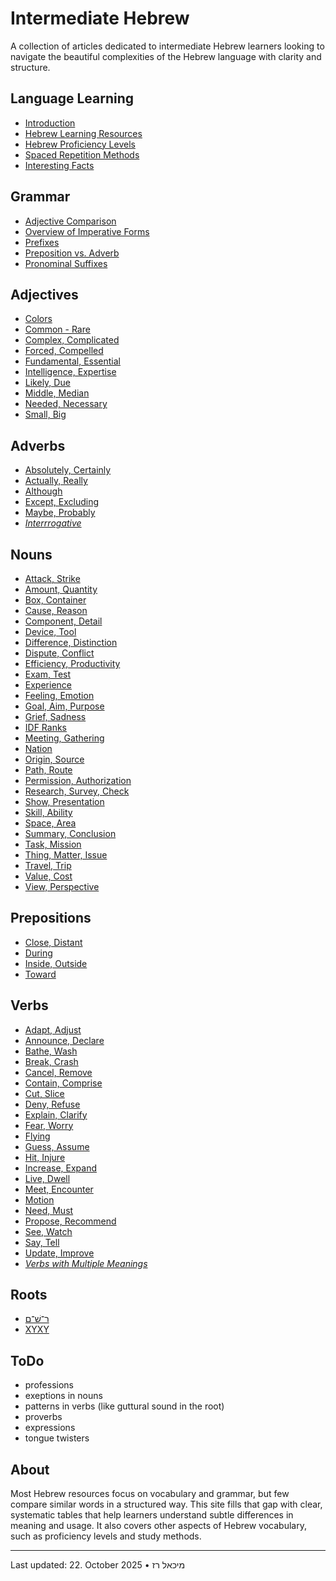 # Intermediate Hebrew

A collection of articles dedicated to intermediate Hebrew learners looking to navigate the beautiful complexities of the Hebrew language with clarity and structure.

## Language Learning

- [Introduction](/lang/about-language-learnig.md)
- [Hebrew Learning Resources](/lang/learning-resources.md)
- [Hebrew Proficiency Levels](/lang/hebrew-proficiency-levels.md)
- [Spaced Repetition Methods](/lang/spaced-repetition-methods.md)
- [Interesting Facts](/lang/interesting-facts.md)

## Grammar

- [Adjective Comparison](/grammar/adjective-comparison.md)
- [Overview of Imperative Forms](/grammar/imperative.md)
- [Prefixes](/grammar/prefixes.md)
- [Preposition vs. Adverb](/grammar/preposition-adverb.md)
- [Pronominal Suffixes](/grammar/pronominal-suffixes.md)

## Adjectives

- [Colors](/adj/colors.md)
- [Common - Rare](/adj/common-rare.md)
- [Complex, Complicated](/adj/complex-complicated.md)
- [Forced, Compelled](/adj/forced-compelled.md)
- [Fundamental, Essential](/adj/fundamental-essential.md)
- [Intelligence, Expertise](/adj/intelligence-expertise.md)
- [Likely, Due](/adj/likely-due.md)
- [Middle, Median](/adj/middle-median.md)
- [Needed, Necessary](/adj/needed-necessary.md)
- [Small, Big](/adj/small-big.md)

## Adverbs

- [Absolutely, Certainly](/adv/absolutely-certainly.md)
- [Actually, Really](/adv/actually-really.md)
- [Although](/adv/although.md)
- [Except, Excluding](/adv/except-excluding.md)
- [Maybe, Probably](/adv/maybe-probably.md)
- [*Interrrogative*](/adv/interrogative.md)
  
## Nouns

- [Attack, Strike](/noun/attack-strike.md)
- [Amount, Quantity](/noun/amount-quantity.md)
- [Box, Container](/noun/box-container.md)
- [Cause, Reason](/noun/cause-reason.md)
- [Component, Detail](/noun/component-detail.md)
- [Device, Tool](/noun/device-tool.md)
- [Difference, Distinction](/noun/difference-distinction.md)
- [Dispute, Conflict](/noun/dispute-conflict.md)
- [Efficiency, Productivity](/noun/efficiency-productivity.md)
- [Exam, Test](/noun/exam-test.md)
- [Experience](/noun/experience.md)
- [Feeling, Emotion](/noun/feeling-emotion.md)
- [Goal, Aim, Purpose](/noun/goal-aim-purpose.md)
- [Grief, Sadness](/noun/grief-sadness.md)
- [IDF Ranks](/noun/idf-ranks.md)
- [Meeting, Gathering](/noun/meeting-gathering.md)
- [Nation](/noun/nation.md)
- [Origin, Source](/noun/origin-source.md)
- [Path, Route](/noun/path-route.md)
- [Permission, Authorization](/noun/permission-authorization.md)
- [Research, Survey, Check](/noun/research-survey-check.md)
- [Show, Presentation](/noun/show-presentation.md)
- [Skill, Ability](/noun/skill-ability.md)
- [Space, Area](/noun/space-area.md)
- [Summary, Conclusion](/noun/summary-conclusion.md)
- [Task, Mission](/noun/task-mission.md)
- [Thing, Matter, Issue](/noun/thing-matter.md)
- [Travel, Trip](/noun/travel-trip.md)
- [Value, Cost](/noun/value-cost.md)
- [View, Perspective](/noun/view-perspective.md)

## Prepositions

- [Close, Distant](/prep/close-distant.md)
- [During](/prep/during.md)
- [Inside, Outside](/prep/inside-outside.md)
- [Toward](/prep/toward.md)

## Verbs

- [Adapt, Adjust](/verb/adapt-adjust.md)
- [Announce, Declare](/verb/announce-declare.md)
- [Bathe, Wash](/verb/bathe-wash.md)
- [Break, Crash](/verb/break-crash.md)
- [Cancel, Remove](/verb/cancel-remove.md)
- [Contain, Comprise](/verb/contain-comprise.md)
- [Cut, Slice](/verb/cut-slice.md)
- [Deny, Refuse](/verb/deny-refuse.md)
- [Explain, Clarify](/verb/explain-clarify.md)
- [Fear, Worry](/verb/fear-worry.md)
- [Flying](/verb/flying.md)
- [Guess, Assume](/verb/guess-assume.md)
- [Hit, Injure](/verb/hit-injure.md)
- [Increase, Expand](/verb/increase-expand.md)
- [Live, Dwell](/verb/live-dwell.md)
- [Meet, Encounter](/verb/meet-encounter.md)
- [Motion](/verb/motion.md)
- [Need, Must](/verb/need-must.md)
- [Propose, Recommend](/verb/propose-recommend.md)
- [See, Watch](/verb/see-watch.md)
- [Say, Tell](/verb/say-tell.md)
- [Update, Improve](/verb/update-improve.md)
- [*Verbs with Multiple Meanings*](/verb/verbs-multiple-meaning.md)

## Roots

- [ר־שׁ־ם](/root/r-sh-m.md)
- [XYXY](root/xyxy.md)

## ToDo

- professions
- exeptions in nouns
- patterns in verbs (like guttural sound in the root)
- proverbs
- expressions
- tongue twisters 

## About

Most Hebrew resources focus on vocabulary and grammar, but few compare similar words in a structured way. This site fills that gap with clear, systematic tables that help learners understand subtle differences in meaning and usage. It also covers other aspects of Hebrew vocabulary, such as proficiency levels and study methods.

---

Last updated: 22. October 2025 • מיכאל רז
